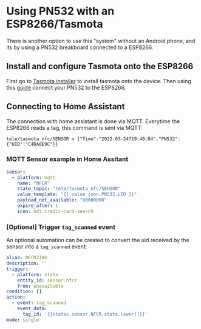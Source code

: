 # Using PN532 with an ESP8266/Tasmota
There is another option to use this "system" without an Android phone, and its by using a PN532 breakboard connected to a ESP8266.

## Install and configure Tasmota onto the ESP8266
First go to [Tasmota installer](https://tasmota.github.io/install) to install tasmota onto the device. Then using this [guide](https://tasmota.github.io/docs/PN532) connect your PN532 to the ESP8266.

## Connecting to Home Assistant
The connection with home assistant is done via MQTT. Everytime the ESP8266 reads a tag, this command is sent via MQTT:
```
tele/tasmota_nfc/SENSOR = {"Time":"2022-03-24T19:48:04","PN532":{"UID":"C4DA0E9C"}}
```
### MQTT Sensor example in Home Assitant
```yaml
sensor:
  - platform: mqtt
    name: "NFCR"
    state_topic: "tele/tasmota_nfc/SENSOR"
    value_template: "{{ value_json.PN532.UID }}"
    payload_not_available: "00000000"
    expire_after: 1
    icon: mdi:credit-card-search
```
### [Optional] Trigger `tag_scanned` event
An optional automation can be created to convert the uid received by the sensor into a `tag_scanned` event:
```yaml
alias: NFCR2TAG
description: ''
trigger:
  - platform: state
    entity_id: sensor.nfcr
    from: unavailable
condition: []
action:
  - event: tag_scanned
    event_data:
      tag_id: '{{states.sensor.NFCR.state.lower()}}'
mode: single

```
